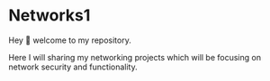 # Networks1

Hey :wave: welcome to my repository.

Here I will sharing my networking projects which will be focusing on network security and functionality. 
